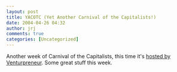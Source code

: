 ```yaml
---
layout: post
title: YACOTC (Yet Another Carnival of the Capitalists!)
date: 2004-04-26 04:32
author: jrj
comments: true
categories: [Uncategorized]
---
```

Another week of Carnival of the Capitalists, this time it's <a href="http://www.venturpreneur.com/weblogs/archives/000335.html" target="_blank">hosted by Venturpreneur</a>. Some great stuff this week.

